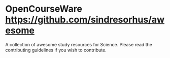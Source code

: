 # OpenCourseWare https://github.com/sindresorhus/awesome

A collection of awesome study resources for Science.
Please read the contributing guidelines if you wish to contribute.
